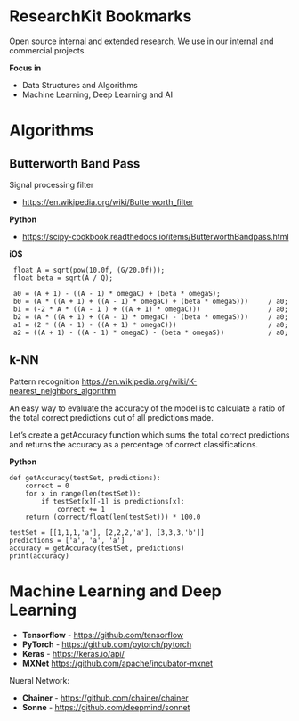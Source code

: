# ResearchKit Bookmarks
Open source internal and extended research, We use in our internal and commercial projects.

**Focus in**
- Data Structures and Algorithms
- Machine Learning, Deep Learning and AI

# Algorithms
## Butterworth Band Pass
Signal processing filter
- https://en.wikipedia.org/wiki/Butterworth_filter

**Python**
- https://scipy-cookbook.readthedocs.io/items/ButterworthBandpass.html

**iOS**
```
 float A = sqrt(pow(10.0f, (G/20.0f)));
 float beta = sqrt(A / Q);
 
 a0 = (A + 1) - ((A - 1) * omegaC) + (beta * omegaS);
 b0 = (A * ((A + 1) + ((A - 1) * omegaC) + (beta * omegaS)))     / a0;
 b1 = (-2 * A * ((A - 1 ) + ((A + 1) * omegaC)))                 / a0;
 b2 = (A * ((A + 1) + ((A - 1) * omegaC) - (beta * omegaS)))     / a0;
 a1 = (2 * ((A - 1) - ((A + 1) * omegaC)))                       / a0;
 a2 = ((A + 1) - ((A - 1) * omegaC) - (beta * omegaS))           / a0;
```

## k-NN
Pattern recognition
https://en.wikipedia.org/wiki/K-nearest_neighbors_algorithm

An easy way to evaluate the accuracy of the model is to calculate a ratio of the total correct predictions out of all predictions made.

Let’s create a getAccuracy function which sums the total correct predictions and returns the accuracy as a percentage of correct classifications.

**Python**
```
def getAccuracy(testSet, predictions):
    correct = 0
    for x in range(len(testSet)):
        if testSet[x][-1] is predictions[x]:
            correct += 1
    return (correct/float(len(testSet))) * 100.0
```
```
testSet = [[1,1,1,'a'], [2,2,2,'a'], [3,3,3,'b']]
predictions = ['a', 'a', 'a']
accuracy = getAccuracy(testSet, predictions)
print(accuracy)
```



# Machine Learning and Deep Learning
- **Tensorflow** - https://github.com/tensorflow
- **PyTorch** - https://github.com/pytorch/pytorch
- **Keras** - https://keras.io/api/
- **MXNet** https://github.com/apache/incubator-mxnet

Nueral Network:
- **Chainer** - https://github.com/chainer/chainer
- **Sonne** - https://github.com/deepmind/sonnet
